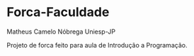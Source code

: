 # Forca-Faculdade
Matheus Camelo Nóbrega
            Uniesp-JP

Projeto de forca feito para aula de Introdução a Programação.
